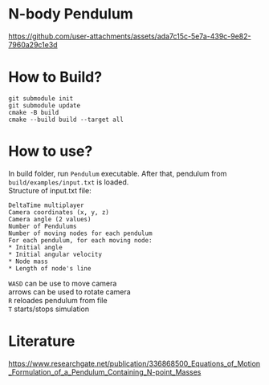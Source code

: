 # N-body Pendulum
https://github.com/user-attachments/assets/ada7c15c-5e7a-439c-9e82-7960a29c1e3d
# How to Build?
`git submodule init`  
`git submodule update`  
`cmake -B build`  
`cmake --build build --target all`  
# How to use?
In build folder, run `Pendulum` executable. After that, pendulum from `build/examples/input.txt` is loaded.  
Structure of input.txt file:  
```
DeltaTime multiplayer
Camera coordinates (x, y, z) 
Camera angle (2 values)
Number of Pendulums
Number of moving nodes for each pendulum
For each pendulum, for each moving node:
* Initial angle
* Initial angular velocity
* Node mass
* Length of node's line
```
`WASD` can be use to move camera  
arrows can be used to rotate camera  
`R` reloades pendulum from file  
`T` starts/stops simulation
# Literature
https://www.researchgate.net/publication/336868500_Equations_of_Motion_Formulation_of_a_Pendulum_Containing_N-point_Masses
